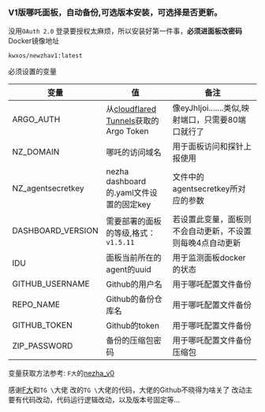 ### V1版哪吒面板，自动备份,可选版本安装，可选择是否更新。

没用`OAuth 2.0` 登录要授权太麻烦，所以安装好第一件事，**必须进面板改密码**
Docker镜像地址
```
kwxos/newzhav1:latest
```
必须设置的变量

| 变量 | 值 | 备注 |
| --- | --- | --- |
ARGO_AUTH | 从[cloudflared Tunnels](https://one.dash.cloudflare.com/)获取的 Argo Token | 像eyJhIjoi.......类似,映射端口，只需要80端口就行了 |
NZ_DOMAIN | 哪吒的访问域名 | 用于面板访问和探针上报使用 |
NZ_agentsecretkey | nezha dashboard 的.yaml文件设置的固定key | 文件中的agentsecretkey所对应的参数 |
DASHBOARD_VERSION | 需要部署的面板的等级,格式：`v1.5.11` | 若设置此变量，面板则不会自动更新，不设置则每晚4点自动更新 |
IDU | 面板当前所在的agent的uuid | 用于监测面板docker的状态 |
GITHUB_USERNAME | Github的用户名 | 用于哪吒配置文件备份 |
REPO_NAME | Github的备份仓库名 | 用于哪吒配置文件备份 |
GITHUB_TOKEN | Github的token | 用于哪吒配置文件备份 |
ZIP_PASSWORD | 备份的压缩包密码 | 用于哪吒配置文件备份压缩包 |
变量获取方法参考:
`F大`的[nezha_v0](https://github.com/fscarmen2/Argo-Nezha-Service-Container/blob/main/README.md#%E6%96%B9%E5%BC%8F-2---token-%E9%80%9A%E8%BF%87-cloudflare-%E5%AE%98%E7%BD%91%E6%89%8B%E5%8A%A8%E7%94%9F%E6%88%90-argo-%E9%9A%A7%E9%81%93-token-%E4%BF%A1%E6%81%AF)

感谢[F大](https://github.com/fscarmen2)和`TG \`大佬
改的`TG \`大佬的代码，大佬的Github不晓得为啥关了
改动主要有代码改动，代码运行逻辑改动，以及版本号固定等...
